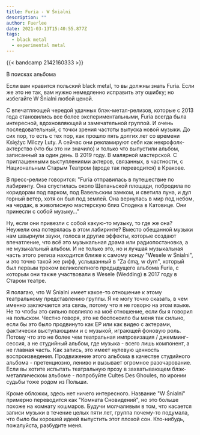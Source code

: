 ```yaml
---
title: Furia - W Śnialni
description: ""
author: Fuerlee
date: 2021-03-13T15:40:55.877Z
tags:
  - black metal
  - experimental metal
---
```

{{< bandcamp 2142160333 >}}

В поисках альбома

Если вам нравится польский black metal, то вы должны знать Furia. Если же это не так, вам нужно немедленно исправить эту ошибку; но избегайте W Śnialni любой ценой.

С впечатляющей чередой удачных блэк-метал-релизов, которые с 2013 года становились все более экспериментальными, Furia всегда была интересной, вдохновляющей и замечательной группой. И очень последовательный, с точки зрения частоты выпуска новой музыки. До сих пор, то есть с тех пор, как прошло пять долгих лет со времени Księżyc Milczy Luty. А сейчас они рекламируют себя как некрофолк-актерство (что бы это ни значило) и только что выпустили альбом, записанный за один день. В 2019 году. В малярной мастерской. С приглашенными выступлениями актеров, связанных, в частности, с Национальным Старым Театром (вроде так переводится) в Кракове.

В пресс-релизе говорится: "Furia отправилась в путешествие по лабиринту. Она спустилась около Щепаньской площади, побродила по коридорам под парком, под Вавельским замком, и светила луна, и дул горный ветер, хотя он был под землей. Она вернулась в мир под небом, на чердак, в живописную мастерскую близ Сподека в Катовице. Они принесли с собой музыку…"

Ну, если они привезли с собой какую-то музыку, то где же она? Неужели она потерялась в этом лабиринте? Вместо обещанной музыки нам швырнули звуки, голоса и другие эффекты, которые создают впечатление, что всё это музыкальная драма или радиопостановка, а не музыкальный альбом. И не только это, но и лучшая музыкальная часть этого релиза находится ближе к самому концу "Wesele w Śnialni", и это точно такой же рифф, услышанный в "Za ćmą, w dym", который был первым треком великолепного предыдущего альбома Furia, с которым они также участвовали в Wesele (Wedding) в 2017 году в Старом театре.

Я полагаю, что W Śnialni имеет какое-то отношение к этому театральному представлению группы. Я не могу точно сказать, в чем именно заключается эта связь, потому что я не говорю на этом языке. Не то чтобы это сильно повлияло на моё отношение, если бы я говорил на польском. Честно говоря, это не беспокоило бы меня так сильно, если бы это было продвинуто как EP или как видео с актерами, фактически выступающими и с музыкой, играющей фоновую роль. Потому что это не более чем театральная импровизация / джемминг-сессия, а не студийный альбом, где музыка - всего лишь компонент, а не главная часть. Как запись, это имеет нулевую ценность воспроизведения. Продвижение этого альбома в качестве студийного альбома - претенциозно, лениво и вызывает огромное разочарование. Если вы хотите испытать театральную прозу в захватывающем блэк-металлическом альбоме - попробуйте Cultes Des Ghoules, по иронии судьбы тоже родом из Польши.

Кроме обложки, здесь нет ничего интересного. Название "W Śnialni" примерно переводится как "Комната Сновидений", но это больше похоже на комнату кошмаров. Будучи молчаливым в том, что касается записи музыки в течение целых пяти лет, группа почему-то подумала, что было бы хорошей идеей выпустить этот плохой сон. Кто-нибудь, пожалуйста, разбудите меня. 